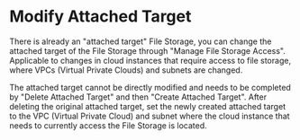 # Modify Attached Target

There is already an "attached target" File Storage, you can change the attached target of the File Storage through "Manage File Storage Access". Applicable to changes in cloud instances that require access to file storage, where VPCs (Virtual Private Clouds) and subnets are changed.

The attached target cannot be directly modified and needs to be completed by "Delete Attached Target" and then "Create Attached Target". After deleting the original attached target, set the newly created attached target to the VPC (Virtual Private Cloud) and subnet where the cloud instance that needs to currently access the File Storage is located.


